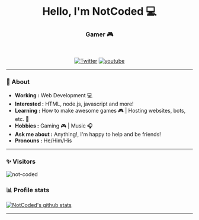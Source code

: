 <h1 align="center"> Hello, I'm NotCoded 💻 </h1>

<h3 align="center">  Gamer 🎮 </h3> <br>

<p align="center">
<a href="https://twitter.com/not_coded"><img alt="Twitter" src="https://img.shields.io/badge/-notcoded-1ca0f1?style=flat-square&logo=twitter&logoColor=white&link=https://twitter.com/not_coded"></a>
<a href="https://www.youtube.com/channel/UCItbfk2X2ASiexdsX7rEv-g"><img alt="youtube" src="https://img.shields.io/badge/-notcoded-black?style=flat-square&logo=dev.to&logoColor=white&link=https://www.youtube.com/channel/UCItbfk2X2ASiexdsX7rEv-g"></a>
</p>

---------------------------------------------------------------------------------------------------------------------------------------------------------------------------------
### 🤔 About
-  **Working :**  Web Development 💻
-  **Interested :** HTML, node.js, javascript and more!
-  **Learning :** How to make awesome games 🎮 | Hosting websites, bots, etc. 🤖
-  **Hobbies :** Gaming 🎮 | Music 🎧
-  **Ask me about :** Anything!, I'm happy to help and be friends!
-  **Pronouns :** He/Him/His

---------------------------------------------------------------------------------------------------------------------------------------------------------------------------------
### ✨ Visitors 

<p align="left"> <img src="https://komarev.com/ghpvc/?username=not-coded" alt="not-coded" /> </p>

### 📊 Profile stats

[![NotCoded's github stats](https://github-readme-stats.vercel.app/api?username=not-coded&show_icons=true&title_color=fff&icon_color=79ff97&text_color=9f9f9f&bg_color=151515)](https://github.com/notcoded/github-readme-stats)

-------------------------------------------------------------------------------------------------------------------------------------------------------------------------------
